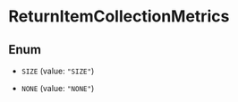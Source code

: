 

# ReturnItemCollectionMetrics

## Enum


* `SIZE` (value: `"SIZE"`)

* `NONE` (value: `"NONE"`)



